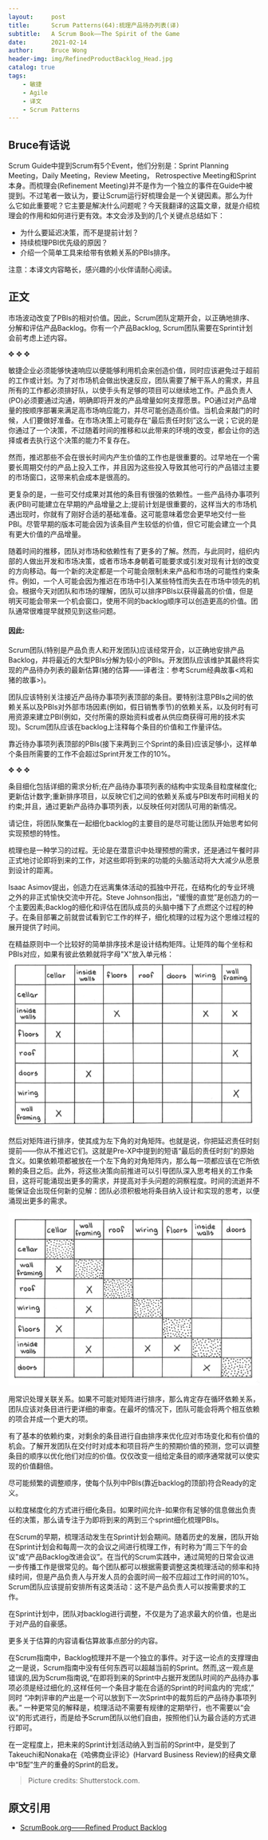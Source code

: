 ```yaml
---
layout:     post
title:      Scrum Patterns(64):梳理产品待办列表(译)
subtitle:   A Scrum Book——The Spirit of the Game
date:       2021-02-14
author:     Bruce Wong
header-img: img/RefinedProductBacklog_Head.jpg  
catalog: true
tags:
    - 敏捷
    - Agile
    - 译文
    - Scrum Patterns
---
```


##  Bruce有话说   
Scrum Guide中提到Scrum有5个Event，他们分别是：Sprint Planning Meeting，Daily Meeting，Review Meeting， Retrospective Meeting和Sprint本身。而梳理会(Refinement Meeting)并不是作为一个独立的事件在Guide中被提到。不过笔者一致认为，要让Scrum运行好梳理会是一个关键因素。那么为什么它如此重要呢？它主要是解决什么问题呢？今天我翻译的这篇文章，就是介绍梳理会的作用和如何进行更有效。本文会涉及到的几个关键点总结如下：  
+ 为什么要延迟决策，而不是提前计划？  
+ 持续梳理PBI优先级的原因？  
+ 介绍一个简单工具来给带有依赖关系的PBIs排序。  

注意：本译文内容略长，感兴趣的小伙伴请耐心阅读。  

## 正文   

市场波动改变了PBIs的相对价值。因此，Scrum团队定期开会，以正确地排序、分解和评估产品Backlog。你有一个产品Backlog, Scrum团队需要在Sprint计划会前考虑上述内容。

✥       ✥       ✥ 

敏捷企业必须能够快速响应以便能够利用机会来创造价值，同时应该避免过于超前的工作或计划。为了对市场机会做出快速反应，团队需要了解干系人的需求，并且所有的工作都必须排好队，以使手头有足够的项目可以继续地工作。产品负责人(PO)必须要通过沟通，明确即将开发的产品增量如何支撑愿景。PO通过对产品增量的按顺序部署来满足高市场响应能力，并尽可能创造高价值。当机会来敲门的时候，人们要做好准备。在市场决策上可能存在“最后责任时刻”这么一说；它说的是你通过了一个决策，不过随着时间的推移和以此带来的环境的改变，都会让你的选择或者去执行这个决策的能力不复存在。  

然而，推迟那些不会在很长时间内产生价值的工作也是很重要的。过早地在一个需要长周期交付的产品上投入工作，并且因为这些投入导致其他可行的产品错过主要的市场窗口，这带来机会成本是很高的。  

更复杂的是，一些可交付成果对其他的条目有很强的依赖性。一些产品待办事项列表(PBI)可能建立在早期的产品增量之上;提前计划是很重要的，这样当大的市场机遇出现时，你就有了刚好合适的基础准备。这可能意味着您会更早地交付一些PBI。尽管早期的版本可能会因为该条目产生较低的价值，但它可能会建立一个具有更大价值的产品增量。  

随着时间的推移，团队对市场和依赖性有了更多的了解。然而，与此同时，组织内部的人做出开发和市场决策，或者市场本身朝着可能要求或引发对现有计划的改变的方向移动。每一个新的决定都是一个可能会限制未来产品和市场的可能性约束条件。例如，一个人可能会因为推迟在市场中引入某些特性而失去在市场中领先的机会。根据今天对团队和市场的理解，团队可以排序PBIs以获得最高的价值，但是明天可能会带来一个机会窗口，使用不同的backlog顺序可以创造更高的价值。团队通常很难提早就预见到这些问题。  

#### 因此:  

Scrum团队(特别是产品负责人和开发团队)应该经常开会，以正确地安排产品Backlog，并将最近的大型PBIs分解为较小的PBIs。开发团队应该维护其最终将实现的产品待办列表的最新估算(猪的估算——译者注：参考Scrum经典故事<鸡和猪的故事>)。

团队应该特别关注接近产品待办事项列表顶部的条目。要特别注意PBIs之间的依赖关系以及PBIs对外部市场因素(例如，假日销售季节)的依赖关系，以及何时有可用资源来建立PBI(例如，交付所需的原始资料或者从供应商获得可用的技术实现)。Scrum团队应该在backlog上注释每个条目的价值和工作量评估。  

靠近待办事项列表顶部的PBIs(接下来两到三个Sprint的条目)应该足够小，这样单个条目所需要的工作不会超过Sprint开发工作的10%。

✥       ✥       ✥ 

条目细化包括详细的需求分析;在产品待办事项列表的结构中实现条目粒度梯度化;更新估计数字;重新排序项目，以反映它们之间的依赖关系或与PBI发布时间相关的约束;并且，通过更新产品待办事项列表，以反映任何对团队可用的新情况。  

请记住，将团队聚集在一起细化backlog的主要目的是尽可能让团队开始思考如何实现预想的特性。

梳理也是一种学习的过程。无论是在潜意识中处理预想的需求，还是通过午餐时非正式地讨论即将到来的工作，对这些即将到来的功能的头脑活动将大大减少从愿景到设计的距离。  

Isaac Asimov提出，创造力在远离集体活动的孤独中开花，在结构化的专业环境之外的非正式愉快交流中开花。Steve Johnson指出，“缓慢的直觉”是创造力的一个主要因素;Backlog的细化和评估在团队成员的头脑中播下了点燃这个过程的种子。在条目部署之前就尝试看到它工作的样子，细化梳理的过程为这个思维过程的展开提供了时间。  

在精益原则中一个比较好的简单排序技术是设计结构矩阵。让矩阵的每个坐标和PBIs对应，如果有彼此依赖就将字母"X"放入单元格：  
![RefinedBacklog_Pre.png](/img/scrum/RefinedBacklog_Pre.jpg)  

然后对矩阵进行排序，使其成为左下角的对角矩阵。也就是说，你把延迟责任时刻提前——你从不推迟它们。这就是Pre-XP中提到的短语“最后的责任时刻”的原始含义。如果依赖项都被放在一个左下角的对角矩阵内，那么每一项都应该在它所依赖的条目之后。此外，将这些决策向前推进可以引导团队深入思考相关的工作条目，这将可能涌现出更多的需求，并提高对手头问题的洞察程度。时间的流逝并不能保证会出现任何新的见解：团队必须积极地将条目纳入设计和实现的思考，以便涌现出更多的需求。  

![RefinedBacklog_Post.png](/img/scrum/RefinedBacklog_Post.jpg)   

用常识处理关联关系。如果不可能对矩阵进行排序，那么肯定存在循环依赖关系，团队应该对条目进行更详细的审查。在最坏的情况下，团队可能会将两个相互依赖的项合并成一个更大的项。  

有了基本的依赖约束，对剩余的条目进行自由排序来优化应对市场变化和有价值的机会。了解开发团队在交付时对成本和项目将产生的预期价值的预测，您可以调整条目的顺序以优化他们对应的价值。仅仅改变一组给定条目的顺序通常就可以使实现的价值翻倍。

尽可能频繁的调整顺序，使每个队列中PBIs(靠近backlog的顶部)符合Ready的定义。  

以粒度梯度化的方式进行细化条目。如果时间允许-如果你有足够的信息做出负责任的决策，那么请专注于为即将到来的两到三个sprint细化梳理PBIs。  

在Scrum的早期，梳理活动发生在Sprint计划会期间。随着历史的发展，团队开始在Sprint计划会和每周一次的会议之间进行梳理工作，有时称为“周三下午的会议”或“产品Backlog改进会议”。在当代的Scrum实践中，通过简短的日常会议进一步传播工作是很常见的。每个团队都可以根据需要调整这类梳理活动的频率和持续时间，但是产品负责人与开发人员的会面时间一般不应超过工作时间的10%。Scrum团队应该提前安排所有这类活动：这不是产品负责人可以按需要求的工作。  

在Sprint计划中，团队对backlog进行调整，不仅是为了追求最大的价值，也是出于对产品的自豪感。

更多关于估算的内容请看估算故事点部分的内容。  

在Scrum指南中，Backlog梳理并不是一个独立的事件。对于这一论点的支撑理由之一是说，Scrum指南中没有任何东西可以超越当前的Sprint。然而,这一观点是错误的,因为Scrum指南说,“在即将到来的Sprint中占据开发团队时间的产品待办事项必须是经过细化的,这样任何一个条目才能在合适的Sprint的时间盒内的‘完成’,” 同时 “冲刺评审的产出是一个可以放到下一次Sprint中的裁剪后的产品待办事项列表。” 一种更常见的解释是，梳理活动不需要有规律的定期举行，也不需要以“会议”的形式进行，而是给予Scrum团队以他们自由，按照他们认为最合适的方式进行即可。  

在一定程度上，把未来的Sprint计划活动纳入到当前的Sprint中，是受到了Takeuchi和Nonaka在《哈佛商业评论》(Harvard Business Review)的经典文章中“B型”生产的重叠的Sprint的启发。  

> Picture credits: Shutterstock.com.

## 原文引用
- [ScrumBook.org——Refined Product Backlog](http://scrumbook.org.datasenter.no/value-stream/product-backlog/refined-product-backlog.html)
